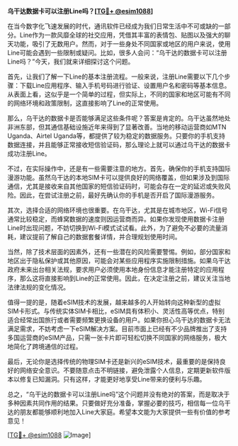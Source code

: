 **乌干达数据卡可以注册Line吗？[[TG💪+ @esim1088](https://t.me/s/esim1088)]**

在当今数字化飞速发展的时代，通讯软件已经成为我们日常生活中不可或缺的一部分。Line作为一款风靡全球的社交应用，凭借其丰富的表情包、贴图以及强大的聊天功能，吸引了无数用户。然而，对于一些身处不同国家或地区的用户来说，使用Line可能会遇到一些限制或疑问。比如，很多人会问：“乌干达的数据卡可以注册Line吗？”今天，我们就来详细探讨这个问题。

首先，让我们了解一下Line的基本注册流程。一般来说，注册Line需要以下几个步骤：下载Line应用程序、输入手机号码进行验证、设置用户名和密码等基本信息。从表面上看，这似乎是一个简单的过程，但实际上，不同的国家和地区可能有不同的网络环境和政策限制，这直接影响了Line的正常使用。

那么，乌干达的数据卡是否能够满足这些条件呢？答案是肯定的。乌干达虽然地处非洲东部，但其通信基础设施近年来得到了显著改善。当地的移动运营商如MTN Uganda、Airtel Uganda等，都提供了较为稳定的数据服务。只要你的手机支持数据连接，并且能够正常接收短信验证码，那么理论上就可以通过乌干达的数据卡成功注册Line。

不过，在实际操作中，还是有一些需要注意的地方。首先，确保你的手机支持国际漫游功能。虽然乌干达的本地SIM卡可以提供良好的网络覆盖，但如果涉及到国际通信，尤其是接收来自其他国家的短信验证码时，可能会存在一定的延迟或失败风险。因此，在尝试注册之前，最好先确认你的手机是否开启了国际漫游服务。

其次，选择合适的网络环境也很重要。在乌干达，尤其是在城市地区，Wi-Fi信号通常比较稳定，而蜂窝数据的速度则因运营商而异。如果你发现使用数据卡注册Line时出现问题，不妨切换到Wi-Fi模式试试看。此外，为了避免不必要的流量消耗，建议提前了解自己的数据套餐详情，并合理规划使用时间。

当然，除了技术层面的因素外，还有一些潜在的风险需要警惕。例如，部分国家和地区出于隐私保护或其他原因，可能会对某些应用程序实施限制措施。如果乌干达政府未来出台相关法规，要求用户必须使用本地身份信息才能注册特定的应用程序，那么这将直接影响到Line的正常使用。因此，在决定注册之前，建议关注当地法律法规的变化情况。

值得一提的是，随着eSIM技术的发展，越来越多的人开始转向这种新型的虚拟SIM卡形式。与传统实体SIM卡相比，eSIM具有体积小、灵活性高等优点，特别适合经常出国旅行或者需要频繁更换设备的用户。如果你担心乌干达的数据卡无法满足需求，不妨考虑一下eSIM解决方案。目前市面上已经有不少品牌推出了支持多国运营商的eSIM产品，只需一张卡片即可轻松切换不同国家的网络服务，极大地简化了跨境通信的过程。

最后，无论你是选择传统的物理SIM卡还是新兴的eSIM技术，最重要的是保持良好的网络安全意识。不要随意点击不明链接，避免泄露个人信息，定期更新软件版本以修复已知漏洞。只有这样，才能更好地享受Line带来的便利与乐趣。

总之，“乌干达的数据卡可以注册Line吗”这个问题并没有绝对的答案，而是取决于多种因素共同作用的结果。只要做好充分准备，掌握必要的技巧，相信每一位乌干达的朋友都能够顺利地加入Line大家庭。希望本文能为大家提供一些有价值的参考意见！

[[TG💪+ @esim1088](https://t.me/s/esim1088) ![Image](https://i.postimg.cc/4NQfJmqS/Snipaste-2025-05-13-00-14-12.png)]